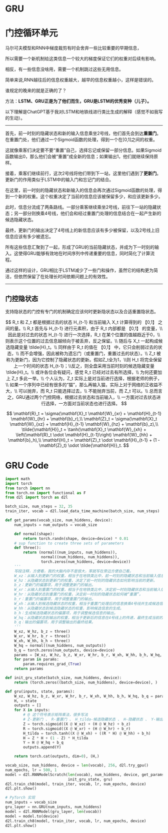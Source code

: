 # GRU

# 门控循环单元

马尔可夫模型和RNN中梯度裁剪有时会舍弃一些比较重要的早期信息，

所以需要一个新机制给这类信息一个较大的梯度保证它们的权重对后续有影响。

相反，有一些信息没啥用，需要一个机制跳过这些无用信息。

简单来说,RNN越往后的信息权重越大，越早的信息权重越小，这样是错误的。

谁规定的晚来的就是正确的了？

方法：**LSTM、GRU正是为了他们而生，GRU是LSTM的优秀变种（儿子）。**

以下理解是ChatGPT基于我对LSTM和地铁线进行类比生成的解释（感觉不如我写的生动）。

------

首先，前一时刻的隐藏状态和新的输入信息乘坐2号线，他们首先会到达**重置门**。在重置门处，他们通过一个Sigmoid函数的处理，得到一个在[0,1]之间的权重。

这就像乘客们决定要不要“重置”自己，选择忘记或保留一部分信息。如果Sigmoid函数输出0，那么他们会被“重置”成全新的信息；如果输出1，他们就继续保持原样。

接着，乘客们继续前行，这次2号线将他们带到下一站，这里他们遇到了**更新门**。更新门的作用类似于LSTM中的输入门和忘记门的结合。

在这里，前一时刻的隐藏状态和新输入的信息会再次通过Sigmoid函数的处理，得到一个新的权重。这个权重决定了当前的信息应该被保留多少，和应该更新多少。

此时，信息分流成了两条路线。一部分乘客继续乘坐2号线，前往下一站的隐藏状态；另一部分则换乘4号线，他们会和经过重置门处理的信息结合在一起产生新的候选隐藏状态。

最终，更新门的输出决定了4号线上的新信息应该有多少被保留，以及2号线上旧信息应该有多少被遗忘。

所有这些信息汇聚到了一起，形成了GRU的当前隐藏状态，并成为下一时刻的输入。这使得GRU能够有效地在时间序列中传递重要的信息，同时简化了计算流程。

通过这样的设计，GRU相比于LSTM减少了一些门和操作，虽然它的结构更为简洁，但依然保留了在处理长时间依赖问题上的有效性。

------



## 门控隐状态

支持隐状态的门控有专门的机制确定应该何时更新隐状态以及合适重置隐状态。



$$
R_t 和 Z_t 都是根据过去的状态 H_{t-1} 和当前输入 X_t 计算得到的 【0,1】 之间的量。\\
R_t 首先与 H_{t-1} 进行元素积，由于 R_t 内部都是 【0,1】 的变量，\\
因此是对过去的状态 H_{t-1} 进行一次选择，R_t 在某个位置的值越趋近于0，\\
则表示这个位置的过去信息越倾向于被丢弃，反之保留。\\
随后与 X_t 一起构成候选隐藏变量 \tilde{H}_t。\\
同样由于 R_t 的值在 【0,1】 中，它只会削弱过去的状态，\\
而不会增强，因此被称为遗忘门（或重置门，重置过去的状态）。\\
Z_t 被称为更新门，因为它控制了隐藏状态的更新。假如Z_t全为1，\\则 H_t 将完全保留上一个时间的状态 H_{t-1}；\\反之，则全盘采用当前时刻的候选隐藏变量 \tilde{H}_t。\\
或许各位会有疑问，感觉 R_t 已经对过去有所选择，\\
为何还要加上 Z_t 多此一举。\\
个人认为，Z_t 实际上是对当前进行选择，根据老师的例子，\\
如果一个序列中已经有很多的“猫”，那么再输入猫，实际上对于网络的正收益不大，\\
可以抛弃，而 R_t 只能选择过去，\\
不能抛弃当前，而 Z_t 可以。\\
总而言之，GRU通过两个门控网络，根据过去状态和当前输入，\\
一方面对过去状态进行选择，一方面对当前状态也进行选择。
$$

$$
\mathbf{R}_t = \sigma(\mathbf{X}_t \mathbf{W}_{xr} + \mathbf{H}_{t-1} \mathbf{W}_{hr} + \mathbf{b}_r),\\
\mathbf{Z}_t = \sigma(\mathbf{X}_t \mathbf{W}_{xz} + \mathbf{H}_{t-1} \mathbf{W}_{hz} + \mathbf{b}_z),\\
\tilde{\mathbf{H}}_t = \tanh(\mathbf{X}_t \mathbf{W}_{xh} + \left(\mathbf{R}_t \odot \mathbf{H}_{t-1}\right) \mathbf{W}_{hh} + \mathbf{b}_h),\\
\mathbf{H}_t = \mathbf{Z}_t \odot \mathbf{H}_{t-1}  + (1 - \mathbf{Z}_t) \odot \tilde{\mathbf{H}}_t.
$$

#  GRU Code

```python
import math
import torch
from torch import nn
from torch.nn import functional as F
from d2l import torch as d2l

batch_size, num_steps = 32, 35
train_iter, vocab = d2l.load_data_time_machine(batch_size, num_steps)

def get_params(vocab_size, num_hiddens, device):
    num_inputs = num_outputs = vocab_size

    def normal(shape):
        return torch.randn(shape, device=device) * 0.01
    # sup function to create three sets of parameters
    def three():
        return (normal((num_inputs, num_hiddens)),
                normal((num_hiddens, num_hiddens)),
                torch.zeros(num_hiddens, device=device))
    '''
    写段注释，方便看，我的大脑内存不是很大，笨就写在旁边方便自己看。
    W_xz：从输入到更新门的权重，相当于在地铁类比中，前一时刻的隐藏状态和当前输入信息在2号线上的传递。
    W_hz：从隐藏状态到更新门的权重，决定了前一时刻的隐藏状态如何影响当前的更新。
    b_z：更新门的偏置项，用于调整更新门的输出。
    W_xr：从输入到重置门的权重，相当于在地铁类比中，决定前一时刻隐藏状态和当前输入信息在2号线上的传递情况。
    W_hr：从隐藏状态到重置门的权重，决定前一时刻的隐藏状态如何被“重置”。
    b_r：重置门的偏置项，用于调整重置门的输出。
    W_xh：从输入到候选隐藏状态的权重，相当于重置门处理后的信息换乘4号线并生成候选信息。
    W_hh：从隐藏状态到候选隐藏状态的权重，影响候选信息的生成。
    b_h：生成候选隐藏状态的偏置项，用于调整候选信息的输出。
    W_hq：从隐藏状态到输出的权重，相当于更新后的信息在4号线上的传递，最终生成当前的隐藏状态输出。
    b_q：输出的偏置项，用于调整输出的最终结果。
    '''
    W_xz, W_hz, b_z = three()
    W_xr, W_hr, b_r = three()
    W_xh, W_hh, b_h = three()
    W_hq = normal((num_hiddens, num_outputs))
    b_q = torch.zeros(num_outputs, device=device)
    params = [W_xz, W_hz, b_z, W_xr, W_hr, b_r, W_xh, W_hh, b_h, W_hq, b_q]
    for param in params:
        param.requires_grad_(True)
    return params

def init_gru_state(batch_size, num_hiddens, device):
    return (torch.zeros((batch_size, num_hiddens), device=device), )

def gru(inputs, state, params):
    W_xz, W_hz, b_z, W_xr, W_hr, b_r, W_xh, W_hh, b_h, W_hq, b_q = params
    H, = state
    outputs = []
    for X in inputs:
        # @ 这个符号表示矩阵乘法，很多写法
        # Z-更新门 、 R-重置门 、 H_tilda-候选隐藏状态 、 H-隐藏状态 、 Y-输出
        Z = torch.sigmoid((X @ W_xz) + (H @ W_hz) + b_z)
        R = torch.sigmoid((X @ W_xr) + (H @ W_hr) + b_r)
        H_tilda = torch.tanh((X @ W_xh) + ((R * H) @ W_hh) + b_h)
        H = Z * H + (1 - Z) * H_tilda
        Y = H @ W_hq + b_q
        outputs.append(Y)

    return torch.cat(outputs, dim=0), (H,)

vocab_size, num_hiddens, device = len(vocab), 256, d2l.try_gpu()
num_epochs, lr = 500, 1
model = d2l.RNNModelScratch(len(vocab), num_hiddens, device, get_params,
                            init_gru_state, gru)
d2l.train_ch8(model, train_iter, vocab, lr, num_epochs, device)
d2l.plt.show()

# PyTorch 实现
num_inputs = vocab_size
gru_layer = nn.GRU(num_inputs, num_hiddens)
model = d2l.RNNModel(gru_layer, len(vocab))
model = model.to(device)
d2l.train_ch8(model, train_iter, vocab, lr, num_epochs, device)
d2l.plt.show()
```
